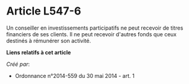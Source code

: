 # Article L547-6

Un conseiller en investissements participatifs ne peut recevoir de titres financiers de ses clients. Il ne peut recevoir
d'autres fonds que ceux destinés à rémunérer son activité.

**Liens relatifs à cet article**

_Créé par_:

  - Ordonnance n°2014-559 du 30 mai 2014 - art. 1
